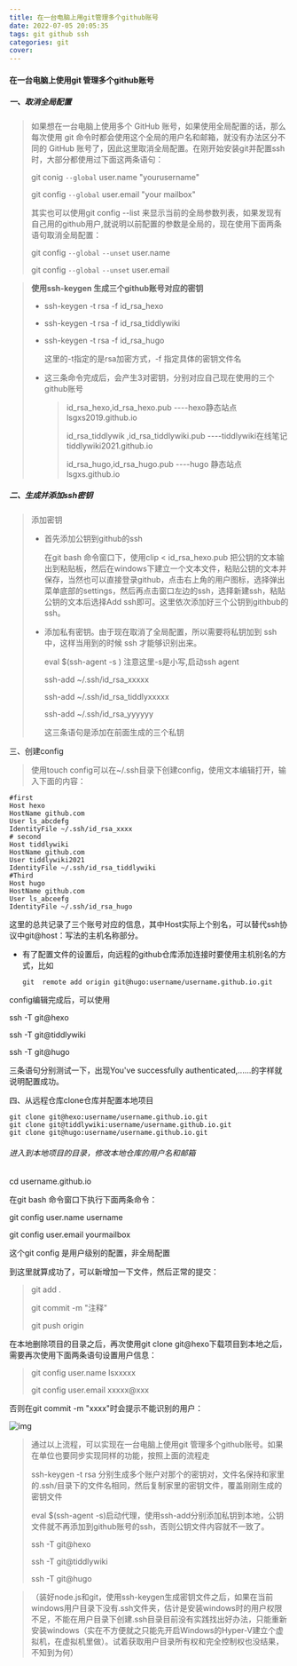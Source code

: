 ```yaml
---
title: 在一台电脑上用git管理多个github账号
date: 2022-07-05 20:05:35
tags: git github ssh
categories: git 
cover: 
---
```


#### 在一台电脑上使用git 管理多个github账号

##### 一、取消全局配置

> 如果想在一台电脑上使用多个 GitHub 账号，如果使用全局配置的话，那么每次使用 git 命令时都会使用这个全局的用户名和邮箱，就没有办法区分不同的 GitHub 账号了，因此这里取消全局配置。在刚开始安装git并配置ssh时，大部分都使用过下面这两条语句：
>
> git conig `--global` user.name "yourusername"
>
> git config `--global` user.email "your mailbox"
>
> 其实也可以使用git config --list 来显示当前的全局参数列表，如果发现有自己用的github用户,就说明以前配置的参数是全局的，现在使用下面两条语句取消全局配置：
>
> git config  `--global`  `--unset` user.name
>
> git config `--global`   `--unset` user.email

<!--more-->

> **使用ssh-keygen 生成三个github账号对应的密钥**
>
> * ssh-keygen -t rsa -f id_rsa_hexo
>
> * ssh-keygen -t rsa -f id_rsa_tiddlywiki
>
> * ssh-keygen -t rsa -f id_rsa_hugo 
>
>   这里的-t指定的是rsa加密方式，-f 指定具体的密钥文件名
>
> * 这三条命令完成后，会产生3对密钥，分别对应自己现在使用的三个github账号
>
>   > id_rsa_hexo,id_rsa_hexo.pub       ----hexo静态站点 lsgxs2019.github.io
>   >
>   > id_rsa_tiddlywik ,id_rsa_tiddlywiki.pub  ----tiddlywiki在线笔记  tiddlywiki2021.github.io
>   >
>   > id_rsa_hugo,id_rsa_hugo.pub    ----hugo 静态站点   lsgxs.github.io

##### 二、生成并添加ssh密钥

> 添加密钥
>
> * 首先添加公钥到github的ssh
>
>   在git bash 命令窗口下，使用clip < id_rsa_hexo.pub 把公钥的文本输出到粘贴板，然后在windows下建立一个文本文件，粘贴公钥的文本并保存，当然也可以直接登录github，点击右上角的用户图标，选择弹出菜单底部的settings，然后再点击窗口左边的ssh，选择新建ssh，粘贴公钥的文本后选择Add ssh即可。这里依次添加好三个公钥到githbub的ssh。
>
> * 添加私有密钥。由于现在取消了全局配置，所以需要将私钥加到 ssh 中，这样当用到的时候 ssh 才能够识别出来。
>
>   eval $(ssh-agent -s )   注意这里-s是小写,启动ssh agent
>
>   ssh-add ~/.ssh/id_rsa_xxxxx
>
>   ssh-add ~/.ssh/id_rsa_tiddlyxxxxx
>
>   ssh-add ~/.ssh/id_rsa_yyyyyy
>
>   这三条语句是添加在前面生成的三个私钥

三、创建config

> 使用touch config可以在~/.ssh目录下创建config，使用文本编辑打开，输入下面的内容：

~~~
#first
Host hexo
HostName github.com
User ls_abcdefg
IdentityFile ~/.ssh/id_rsa_xxxx
# second
Host tiddlywiki
HostName github.com
User tiddlywiki2021
IdentityFile ~/.ssh/id_rsa_tiddlywiki
#Third
Host hugo
HostName github.com
User ls_abceefg
IdentityFile ~/.ssh/id_rsa_hugo

~~~

这里的总共记录了三个账号对应的信息，其中Host实际上个别名，可以替代ssh协议中git@host：写法的主机名称部分。

* 有了配置文件的设置后，向远程的github仓库添加连接时要使用主机别名的方式，比如

  ~~~
  git  remote add origin git@hugo:username/username.github.io.git     
  ~~~

  

config编辑完成后，可以使用

ssh -T git@hexo

ssh -T git@tiddlywiki

ssh -T git@hugo

三条语句分别测试一下，出现You've successfully authenticated,......的字样就说明配置成功。

四、从远程仓库clone仓库并配置本地项目

```
git clone git@hexo:username/username.github.io.git 
git clone git@tiddlywiki:username/username.github.io.git 
git clone git@hugo:username/username.github.io.git 

```

######  进入到本地项目的目录，修改本地仓库的用户名和邮箱

cd  username.github.io

在git bash 命令窗口下执行下面两条命令：

git config user.name   username

git config user.email   yourmailbox

这个git config 是用户级别的配置，非全局配置

到这里就算成功了，可以新增加一下文件，然后正常的提交：

>git add .
>
>git commit -m "注释"
>
>git push origin
>
>

在本地删除项目的目录之后，再次使用git clone git@hexo下载项目到本地之后，需要再次使用下面两条语句设置用户信息：

> git config user.name lsxxxxx
>
> git config user.email xxxxx@xxx

否则在git commit -m "xxxx"时会提示不能识别的用户：

![img](/images/单个项目仓库的用户信息配置.jpg)

> 通过以上流程，可以实现在一台电脑上使用git 管理多个github账号。如果在单位也要同步实现同样的功能，按照上面的流程走
>
> ssh-keygen -t rsa 分别生成多个账户对那个的密钥对，文件名保持和家里的.ssh/目录下的文件名相同，然后复制家里的密钥文件，覆盖刚刚生成的密钥文件
>
> eval $(ssh-agent -s)启动代理，使用ssh-add分别添加私钥到本地，公钥文件就不再添加到github账号的ssh，否则公钥文件内容就不一致了。
>
> ssh -T git@hexo
>
> ssh -T git@tiddlywiki
>
> ssh -T git@hugo 



> （装好node.js和git，使用ssh-keygen生成密钥文件之后，如果在当前windows用户目录下没有.ssh文件夹，估计是安装windows时的用户权限不足，不能在用户目录下创建.ssh目录目前没有实践找出好办法，只能重新安装windows（实在不方便就之只能先开启Windows的Hyper-V建立个虚拟机，在虚拟机里做）。试着获取用户目录所有权和完全控制权也没结果，不知到为何）
